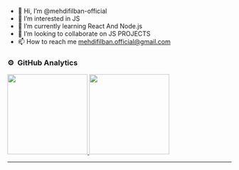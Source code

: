 - 👋 Hi, I’m @mehdifilban-official
- 👀 I’m interested in JS
- 🌱 I’m currently learning React And Node.js
- 💞️ I’m looking to collaborate on JS PROJECTS
- 📫 How to reach me mehdifilban.official@gmail.com


### ⚙️ &nbsp;GitHub Analytics
<p align="">
<a href="https://github.com/AVS1508">
  <img height="180em" src="https://github-readme-stats-eight-theta.vercel.app/api?username=hijal&show_icons=true&theme=algolia&include_all_commits=true&count_private=true"/>
  <img height="180em" src="https://github-readme-stats-eight-theta.vercel.app/api/top-langs/?username=hijal&layout=compact&langs_count=8&theme=algolia"/>
</a>
</p>
<hr />

<!---
mehdifilban-official/mehdifilban-official is a ✨ special ✨ repository because its `README.md` (this file) appears on your GitHub profile.
You can click the Preview link to take a look at your changes.
--->
